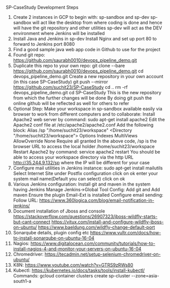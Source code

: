 SP-CaseStudy Development Steps 


1. Create 2 instances in GCP to begin with: sp-sandbox and sp-dev
	sp-sandbox will act like the desktop from where coding is done and hence will have the git repository and other utilities
	sp-dev will act as the DEV environment where Jenkins will be installed
2. Install Java and Jenkins in sp-dev
	Install Nginx and set up port 80 to forward to Jenkins port 8080
	<add steps here>
3. Find a good sample java web app code in Github to use for the project
4. Found git repo: https://github.com/saurabh0010/devops_pipeline_demo.git
5. Duplicate this repo to your own repo:
	git clone --bare https://github.com/saurabh0010/devops_pipeline_demo.git
	cd devops_pipeline_demo.git
	Create a new repository in your own account (in this case SP-CaseStudy)
	git push --mirror https://github.com/suchit23/SP-CaseStudy
	cd ..
	rm -rf devops_pipeline_demo.git
	cd SP-CaseStudy
	This is the new repository from which the further changes will be done
	By doing git push the online github will be reflected as well for others to refer 
6. Optional Step: Make your workspace in sp-sandbox available easily via browser to work from different computers and to collaborate:
	Install Apache2 web server by command: sudo apt-get install apache2
	Edit the Apache2 conf file at /etc/apache2/apache2.conf
	Add the following block:
	Alias /sp "/home/suchit23/workspace"
		<Directory "/home/suchit23/workspace">
    		Options Indexes MultiViews
   		AllowOverride None
   		Require all granted
		</Directory>
	In the above code, /sp is the browser URL to access the local holder /home/suchit23/workspace
	Restart Apache2 by command: service apache2 restart 
	You should be able to access your workspace directory via the http URL http://35.244.9.132/sp  where the IP will be different for your case
7. Configure mail utilities in Jenkins instance: sudo apt-get install mailutils 
	Select Internet Site under Postfix configuration
 	click on ok
 	enter your system mail name(Default you can select)
	click on ok
8. Various Jenkins configuration:
	Install git and maven in the system having Jenkins
	Manage Jenkins->Global Tool Config: Add git and Add maven
	Ensure the plugin Email-Ext is installed
        Configure email sending: Follow URL: https://www.360logica.com/blog/email-notification-in-jenkins/
9. Document installation of Jboss and console
	https://stackoverflow.com/questions/26907323/jboss-wildfly-starts-but-cant-connect
	https://vitux.com/install-and-configure-wildfly-jboss-on-ubuntu/
	https://www.baeldung.com/wildfly-change-default-port
10. Sonarqube details, plugin config etc
	https://www.vultr.com/docs/how-to-install-sonarqube-on-ubuntu-16-04
11. Nagios: https://www.digitalocean.com/community/tutorials/how-to-install-nagios-4-and-monitor-your-servers-on-ubuntu-16-04
12. Chromedriver: https://tecadmin.net/setup-selenium-chromedriver-on-ubuntu/
13. K8N: https://www.youtube.com/watch?v=GTRS9zRWs80
14. Kubectl: https://kubernetes.io/docs/tasks/tools/install-kubectl/
   	Commands:
	gcloud container clusters create sp-cluster --zone=asia-south1-a
